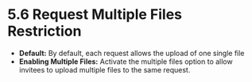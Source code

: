 # 5.6 Request Multiple Files Restriction
- **Default:** By default, each request allows the upload of one single file
- **Enabling Multiple Files:** Activate the multiple files option to allow invitees to upload multiple files to the same request.